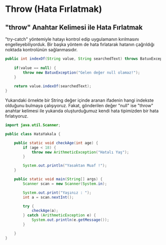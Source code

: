# Throw (Hata Fırlatmak)

## &quot;throw&quot; Anahtar Kelimesi ile Hata Fırlatmak

&quot;try-catch&quot; yöntemiyle hatayı kontrol edip uygulamanın kırılmasını engelleyebiliyorduk. Bir başka yöntem de hata fırlatarak hatanın çağrıldığı noktada kontrolünün sağlanmasıdır.

````java
public int indexOf(String value, String searchedText) throws BatuxException {
	
	if(value == null) {
		throw new BatuxException("Gelen değer null olamaz!");
	}
	
	return value.indexOf(searchedText);
}
````

Yukarıdaki örnekte bir String değer içinde aranan ifadenin hangi indekste olduğunu bulmaya çalışıyoruz. Fakat, gönderilen değer &quot;null&quot; ise &quot;throw&quot; anahtar kelimesi ile yukarıda oluşturduğumuz kendi hata tipimizden bir hata fırlatıyoruz.

```java
import java.util.Scanner;

public class HataYakala {

    public static void checkAge(int age) {
        if (age < 18) {
            throw new ArithmeticException("Hatalı Yaş");
        }

        System.out.println("Yasaktan Muaf !");
    }

    public static void main(String[] args) {
        Scanner scan = new Scanner(System.in);

        System.out.print("Yaşınız : ");
        int a = scan.nextInt();

        try {
            checkAge(a);
        } catch (ArithmeticException e) {
            System.out.println(e.getMessage());
        }

    }
}

```
